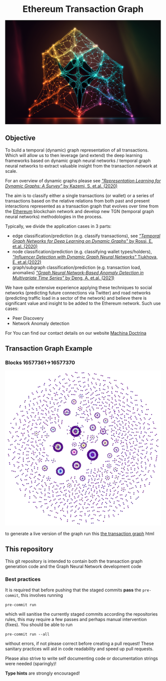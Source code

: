 <h1 align="center"> Ethereum Transaction Graph</h1>

<p align="center">
    <img src="assets/Ethereum_Graph.png">
</p>

## Objective

To build a temporal (dynamic) graph representation of all transactions. Which will allow us to then leverage (and extend) 
the deep learning frameworks based on dynamic graph neural networks / temporal graph neural networks to extract valuable
insight from the transaction network at scale.

For an overview of dynamic graphs please see [_"Representation Learning for Dynamic Graphs: A Survey"_ by Kazemi, S. et.al. (2020)](https://www.jmlr.org/papers/volume21/19-447/19-447.pdf)

The aim is to classify either a single transactions (or wallet) or a series of transactions based on the relative
relations from both past and present interactions represented as a transaction graph that evolves over time from the
[Ethereum](https://ethereum.org/en/) blockchain network and develop new TGN (temporal graph neural networks) methodologies in the process.

Typically, we divide the application cases in 3 parts:
 - edge classification/prediction (e.g. classify transactions), see [_"Temporal Graph Networks for Deep Learning on Dynamic Graphs"_ by Rossi, E. et.al. (2020)](http://arxiv.org/abs/2006.10637)
 - node classification/prediction (e.g. classifying wallet types/holders), [_"Influencer Detection with Dynamic Graph Neural Networks"_ Tiukhova, E. et.al.(2022)](https://arxiv.org/abs/2211.09664)
 - graph/subgraph classification/prediction (e.g. transaction load, anomalies) [_"Graph Neural Network-Based Anomaly Detection in Multivariate Time Series"_ by Deng, A. et.al. (2021)](https://arxiv.org/abs/2106.06947v1)

We have quite extensive experience applying these techniques to social networks (predicting future connections
via Twitter) and road networks (predicting traffic load in a sector of the network) and believe there is significant
value and insight to be added to the Ethereum network. Such use cases:

 - Peer Discovery
 - Network Anomaly detection

For You can find our contact details on our website [Machina Doctrina](www.machinadocrtina.com)

## Transaction Graph Example 
### Blocks 16577361->16577370

<p align="center">
    <img src="assets/Ethereum_graph_temporal_snapshot.png">
</p>

to generate a live version of the graph run this [the transaction graph](TransactionGraph/transaction_graph.html) html


## This repository
This git repository is intended to contain both the transaction graph generation code and the Graph Neural Network
development code

### Best practices
It is required that before pushing that the staged commits __pass__ the `pre-commit`, this involves running

    pre-commit run

which will sanitise the currently staged commits according the repositories rules, this may require a few passes and
perhaps manual intervention (fixes). You should be able to run

    pre-commit run --all

without errors, if not please correct before creating a pull request!
These sanitary practices will aid in code readability and speed up pull requests.

Please also strive to write self documenting code or documentation strings were needed (sparingly)!

__Type hints__ are strongly encouraged!
